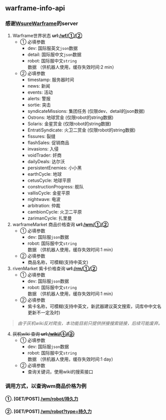 ## warframe-info-api
### 感谢[WsureWarframe](https://github.com/WsureWarframe)的server
1. Warframe世界状态 __url:[/wf/①/②]()__
    - ① 必填参数
        - dev: 国际服英文`json`数据
        - detail:  国际服中文`json`数据
        - robot: 国际服中文`string`数据 （供机器人使用，缓存失效时间:2 min）
    - ② 必填参数
        - timestamp: 服务器时间
        - news: 新闻
        - events: 活动
        - alerts: 警报
        - sortie: 突击
        - syndicateMissions: 集团任务 (仅限dev、detail的json数据)
        - Ostrons: 地球赏金 (仅限robot的string数据)
        - Solaris: 金星赏金 (仅限robot的string数据)
        - EntratiSyndicate: 火卫二赏金 (仅限robot的string数据)
        - fissures: 裂缝
        - flashSales: 促销商品
        - invasions: 入侵
        - voidTrader: 奸商
        - dailyDeals: 达尔沃
        - persistentEnemies: 小小黑
        - earthCycle: 地球
        - cetusCycle: 地球平原
        - constructionProgress: 舰队
        - vallisCycle: 金星平原
        - nightwave: 电波
        - arbitration: 仲裁
        - cambionCycle: 火卫二平原
        - zarimanCycle: 扎里曼
2. warframeMarket 商品价格查询  __url:[/wm/①/②]()__
    - ① 必填参数
        - dev: 国际服`json`数据
        - robot: 国际服中文`string`数据 （供机器人使用，缓存失效时间:1 min）
    - ② 必填参数
        - 商品名称，可模糊(支持中英文)
3. rivenMarket 紫卡价格查询  __url:[/rm/①/②]()__
    - ① 必填参数
        - dev: 国际服`json`数据
        - robot: 国际服中文`string`数据 （供机器人使用，缓存失效时间:1 min）
    - ② 必填参数
        - 紫卡名称，可模糊(支持中英文，新武器建议英文搜索，词库中中文名更新不一定及时)
>  *由于灰机wiki反对爬虫，本功能目前只提供拼接搜索链接，后续可能废弃。*
4. ~~灰机wiki 查询 __url:[/wiki/①/②]()__~~
    - ① 必填参数
        - dev: 国际服`json`数据
        - robot: 国际服中文`string`数据 （供机器人使用，缓存失效时间:1 day）
    - ② 必填参数
        - 查询关键词，使用wiki的搜索接口
        
### 调用方式，以查询wm商品价格为例
#### ①. [GET/POST]  [/wm/robot/持久力](http://nymph.rbq.life:3000/wm/robot/持久力)
#### ②. [GET/POST]  [/wm/robot?type=持久力](http://nymph.rbq.life:3000/wm/robot?type=持久力)
